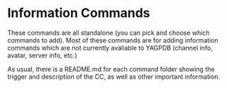 # Information Commands
These commands are all standalone (you can pick and choose which commands to add).
Most of these commands are for adding information commands which are not currently avaliable to YAGPDB (channel info, avatar, server info, etc.)

As usual, there is a README.md for each command folder showing the trigger and description of the CC, as well as other important information.